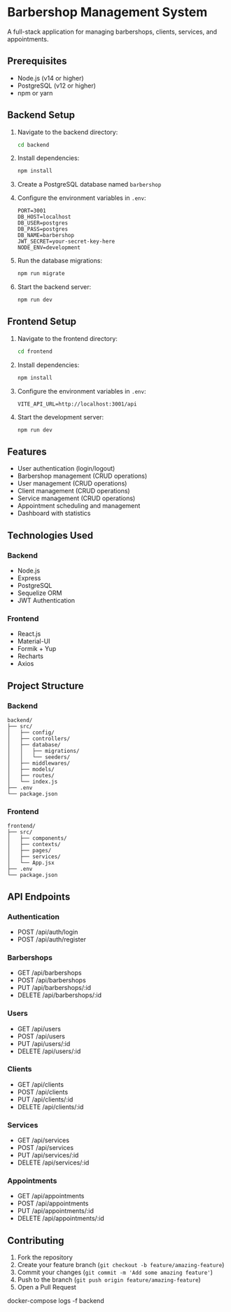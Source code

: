 # Barbershop Management System

A full-stack application for managing barbershops, clients, services, and appointments.

## Prerequisites

- Node.js (v14 or higher)
- PostgreSQL (v12 or higher)
- npm or yarn

## Backend Setup

1. Navigate to the backend directory:
   ```bash
   cd backend
   ```

2. Install dependencies:
   ```bash
   npm install
   ```

3. Create a PostgreSQL database named `barbershop`

4. Configure the environment variables in `.env`:
   ```
   PORT=3001
   DB_HOST=localhost
   DB_USER=postgres
   DB_PASS=postgres
   DB_NAME=barbershop
   JWT_SECRET=your-secret-key-here
   NODE_ENV=development
   ```

5. Run the database migrations:
   ```bash
   npm run migrate
   ```

6. Start the backend server:
   ```bash
   npm run dev
   ```

## Frontend Setup

1. Navigate to the frontend directory:
   ```bash
   cd frontend
   ```

2. Install dependencies:
   ```bash
   npm install
   ```

3. Configure the environment variables in `.env`:
   ```
   VITE_API_URL=http://localhost:3001/api
   ```

4. Start the development server:
   ```bash
   npm run dev
   ```

## Features

- User authentication (login/logout)
- Barbershop management (CRUD operations)
- User management (CRUD operations)
- Client management (CRUD operations)
- Service management (CRUD operations)
- Appointment scheduling and management
- Dashboard with statistics

## Technologies Used

### Backend
- Node.js
- Express
- PostgreSQL
- Sequelize ORM
- JWT Authentication

### Frontend
- React.js
- Material-UI
- Formik + Yup
- Recharts
- Axios

## Project Structure

### Backend
```
backend/
├── src/
│   ├── config/
│   ├── controllers/
│   ├── database/
│   │   ├── migrations/
│   │   └── seeders/
│   ├── middlewares/
│   ├── models/
│   ├── routes/
│   └── index.js
├── .env
└── package.json
```

### Frontend
```
frontend/
├── src/
│   ├── components/
│   ├── contexts/
│   ├── pages/
│   ├── services/
│   └── App.jsx
├── .env
└── package.json
```

## API Endpoints

### Authentication
- POST /api/auth/login
- POST /api/auth/register

### Barbershops
- GET /api/barbershops
- POST /api/barbershops
- PUT /api/barbershops/:id
- DELETE /api/barbershops/:id

### Users
- GET /api/users
- POST /api/users
- PUT /api/users/:id
- DELETE /api/users/:id

### Clients
- GET /api/clients
- POST /api/clients
- PUT /api/clients/:id
- DELETE /api/clients/:id

### Services
- GET /api/services
- POST /api/services
- PUT /api/services/:id
- DELETE /api/services/:id

### Appointments
- GET /api/appointments
- POST /api/appointments
- PUT /api/appointments/:id
- DELETE /api/appointments/:id

## Contributing

1. Fork the repository
2. Create your feature branch (`git checkout -b feature/amazing-feature`)
3. Commit your changes (`git commit -m 'Add some amazing feature'`)
4. Push to the branch (`git push origin feature/amazing-feature`)
5. Open a Pull Request 

docker-compose logs -f backend 